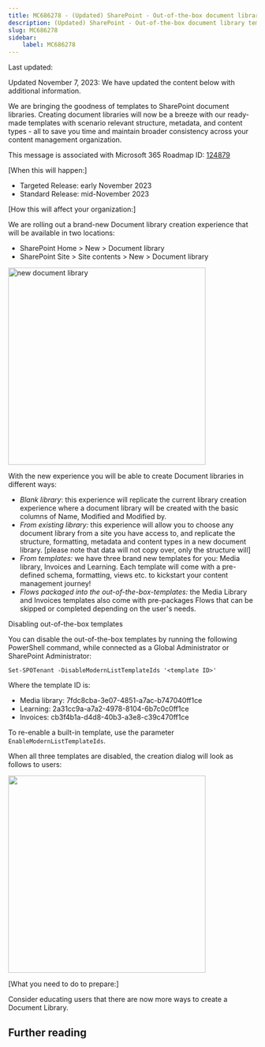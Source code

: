```yaml
---
title: MC686278 - (Updated) SharePoint - Out-of-the-box document library templates
description: (Updated) SharePoint - Out-of-the-box document library templates
slug: MC686278
sidebar:
    label: MC686278
---
```



Last updated: 

<p style="">Updated November 7, 2023: We have updated the content below with additional information.</p><p style="">We are bringing the goodness of templates to SharePoint document libraries. Creating document libraries will now be a breeze with our ready-made templates with scenario relevant structure, metadata, and content types - all to save you time and maintain broader consistency across your content management organization.&nbsp;<br></p><p style="">This message is associated with Microsoft 365 Roadmap ID: <a href="https://www.microsoft.com/microsoft-365/roadmap?filters=&amp;searchterms=124879" target="_blank">124879</a> 
</p><p style="">
</p><p style="">[When this will happen:]</p><ul><li><span style="font-size: 14px;">Targeted Release: early November 2023&nbsp;</span></li><li><span style="font-size: 14px;">Standard Release: mid-November 2023&nbsp;</span></li></ul><p style="">[How this will affect your organization:]
</p><p style="">
</p><p style="">We are rolling out a brand-new Document library creation experience that will be available in two locations:&nbsp;<br></p><ul><li>SharePoint Home &gt; New &gt; Document library&nbsp;<br></li><li>SharePoint Site &gt; Site contents &gt; New &gt; Document library&nbsp;</li></ul><p><img src="https://img-prod-cms-rt-microsoft-com.akamaized.net/cms/api/am/imageFileData/RW1dOk8?ver=9f3b" style="width: 400px;" alt="new document library"><br></p><p style=""><span style="font-size: 14px;">With the new experience you will be able to create Document libraries in different ways:&nbsp;</span></p><ul><li><span style="font-size: 14px;"><i>Blank library</i>: this experience will replicate the current library creation experience where a document library will be created with the basic columns of Name, Modified and Modified by.</span></li><li><span style="font-size: 14px;"><i style="">From existing library:</i> this experience will allow you to choose any document library from a site you have access to, and replicate the structure, formatting, metadata and content types in a new document library. [please note that data will not copy over, only the structure will]</span></li><li><span style="font-size: 14px;"><i style="">From templates:</i> we have three brand new templates for you: Media library, Invoices and Learning. Each template will come with a pre-defined schema, formatting, views etc. to kickstart your content management journey!&nbsp;</span></li><li><i>Flows packaged into the out-of-the-box-templates: </i>the Media Library and Invoices templates also come with pre-packages Flows that can be skipped or completed depending on the user's needs.</li></ul><p>Disabling out-of-the-box templates 
</p><p>You can disable the out-of-the-box templates by running the following PowerShell command, while connected as a Global Administrator or SharePoint Administrator: 
</p><p><code>Set-SPOTenant -DisableModernListTemplateIds '&lt;template ID&gt;'</code>
</p><p>Where the template ID is: 
</p><ul><li>Media library: 7fdc8cba-3e07-4851-a7ac-b747040ff1ce 
</li><li>Learning: 2a31cc9a-a7a2-4978-8104-6b7c0c0ff1ce 
</li><li>Invoices: cb3f4b1a-d4d8-40b3-a3e8-c39c470ff1ce</li></ul><p style="">To re-enable a built-in template, use the parameter <code>EnableModernListTemplateIds</code>.</p><p style="">When all three templates are disabled, the creation dialog will look as follows to users:&nbsp;</p><p style=""><img src="https://img-prod-cms-rt-microsoft-com.akamaized.net/cms/api/am/imageFileData/RW1eDE8?ver=9947" style="width: 400px;"><br></p><p style="">[What you need to do to prepare:]
</p><p style="">
</p><p style="">Consider educating users that there are now more ways to create a Document Library.&nbsp;</p>

## Further reading
